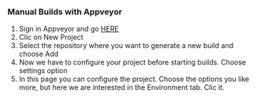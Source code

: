 ### Manual Builds with Appveyor

1. Sign in Appveyor and go [HERE](https://ci.appveyor.com/projects)
2. Clic on New Project
3. Select the repository where you want to generate a new build and choose Add
4. Now we have to configure your project before starting builds. Choose settings option
5. In this page you can configure the project. Choose the options you like more, but here we are interested in the Environment tab. Clic it.
